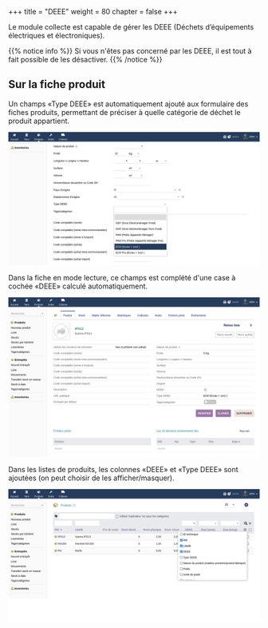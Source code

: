 +++
title = "DEEE"
weight = 80
chapter = false
+++

Le module collecte est capable de gérer les DEEE (Déchets d’équipements électriques et électroniques).

{{% notice info %}}
Si vous n'êtes pas concerné par les DEEE, il est tout à fait possible de les désactiver.
{{% /notice %}}

## Sur la fiche produit

Un champs «Type DEEE» est automatiquement ajouté aux formulaire des fiches produits, permettant de préciser à quelle catégorie de déchet le produit appartient.

![Champs Type DEEE](./images/produit_formulaire_deee.png)

Dans la fiche en mode lecture, ce champs est complété d'une case à cochée «DEEE» calculé automatiquement.

![Fiche produit](./images/produit_fiche.png)

Dans les listes de produits, les colonnes «DEEE» et «Type DEEE» sont ajoutées (on peut choisir de les afficher/masquer).

![Liste des produits](./images/produit_liste.png)
